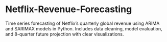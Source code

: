 # Netflix-Revenue-Forecasting
Time series forecasting of Netflix’s quarterly global revenue using ARIMA and SARIMAX models in Python. Includes data cleaning, model evaluation, and 8-quarter future projection with clear visualizations.
